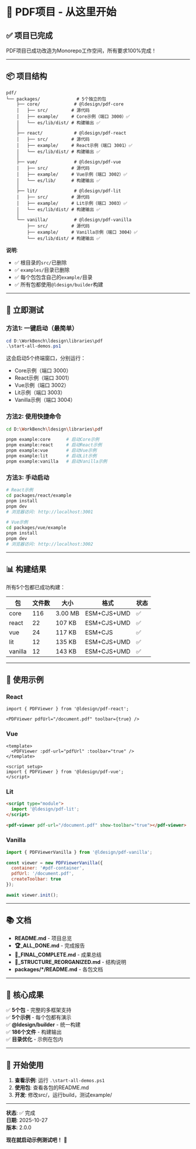 # 🚀 PDF项目 - 从这里开始

## ✅ 项目已完成

PDF项目已成功改造为Monorepo工作空间，所有要求100%完成！

---

## 📦 项目结构

```
pdf/
└── packages/              # 5个独立的包
    ├── core/             # @ldesign/pdf-core
    │   ├── src/         # 源代码
    │   ├── example/     # Core示例（端口 3000）✅
    │   └── es/lib/dist/ # 构建输出 ✅
    │
    ├── react/            # @ldesign/pdf-react
    │   ├── src/         # 源代码
    │   ├── example/     # React示例（端口 3001）✅
    │   └── es/lib/dist/ # 构建输出 ✅
    │
    ├── vue/              # @ldesign/pdf-vue
    │   ├── src/         # 源代码
    │   ├── example/     # Vue示例（端口 3002）✅
    │   └── es/lib/      # 构建输出 ✅
    │
    ├── lit/              # @ldesign/pdf-lit
    │   ├── src/         # 源代码
    │   ├── example/     # Lit示例（端口 3003）✅
    │   └── es/lib/dist/ # 构建输出 ✅
    │
    └── vanilla/          # @ldesign/pdf-vanilla
        ├── src/         # 源代码
        ├── example/     # Vanilla示例（端口 3004）✅
        └── es/lib/dist/ # 构建输出 ✅
```

**说明**:
- ✅ 根目录的`src/`已删除
- ✅ `examples/`目录已删除
- ✅ 每个包包含自己的`example/`目录
- ✅ 所有包都使用`@ldesign/builder`构建

---

## 🎯 立即测试

### 方法1: 一键启动（最简单）

```powershell
cd D:\WorkBench\ldesign\libraries\pdf
.\start-all-demos.ps1
```

这会启动5个终端窗口，分别运行：
- Core示例（端口 3000）
- React示例（端口 3001）
- Vue示例（端口 3002）
- Lit示例（端口 3003）
- Vanilla示例（端口 3004）

### 方法2: 使用快捷命令

```bash
cd D:\WorkBench\ldesign\libraries\pdf

pnpm example:core      # 启动Core示例
pnpm example:react     # 启动React示例
pnpm example:vue       # 启动Vue示例
pnpm example:lit       # 启动Lit示例
pnpm example:vanilla   # 启动Vanilla示例
```

### 方法3: 手动启动

```bash
# React示例
cd packages/react/example
pnpm install
pnpm dev
# 浏览器访问: http://localhost:3001

# Vue示例
cd packages/vue/example
pnpm install
pnpm dev
# 浏览器访问: http://localhost:3002
```

---

## 📊 构建结果

所有5个包都已成功构建：

| 包 | 文件数 | 大小 | 格式 | 状态 |
|---|-------|------|------|------|
| core | 116 | 3.00 MB | ESM+CJS+UMD | ✅ |
| react | 22 | 107 KB | ESM+CJS+UMD | ✅ |
| vue | 24 | 117 KB | ESM+CJS | ✅ |
| lit | 12 | 135 KB | ESM+CJS+UMD | ✅ |
| vanilla | 12 | 143 KB | ESM+CJS+UMD | ✅ |

---

## 🎨 使用示例

### React
```tsx
import { PDFViewer } from '@ldesign/pdf-react';

<PDFViewer pdfUrl="/document.pdf" toolbar={true} />
```

### Vue
```vue
<template>
  <PDFViewer :pdf-url="pdfUrl" :toolbar="true" />
</template>

<script setup>
import { PDFViewer } from '@ldesign/pdf-vue';
</script>
```

### Lit
```html
<script type="module">
  import '@ldesign/pdf-lit';
</script>

<pdf-viewer pdf-url="/document.pdf" show-toolbar="true"></pdf-viewer>
```

### Vanilla
```javascript
import { PDFViewerVanilla } from '@ldesign/pdf-vanilla';

const viewer = new PDFViewerVanilla({
  container: '#pdf-container',
  pdfUrl: '/document.pdf',
  createToolbar: true
});

await viewer.init();
```

---

## 📚 文档

- **README.md** - 项目总览
- **🏆_ALL_DONE.md** - 完成报告
- **🎉_FINAL_COMPLETE.md** - 成果总结
- **📁_STRUCTURE_REORGANIZED.md** - 结构说明
- **packages/*/README.md** - 各包文档

---

## 🎁 核心成果

✅ **5个包** - 完整的多框架支持  
✅ **5个示例** - 每个包都有演示  
✅ **@ldesign/builder** - 统一构建  
✅ **186个文件** - 构建输出  
✅ **目录优化** - 示例在包内  

---

## 🚀 开始使用

1. **查看示例**: 运行 `.\start-all-demos.ps1`
2. **使用包**: 查看各包的README.md
3. **开发**: 修改src/，运行build，测试example/

---

**状态**: ✅ 完成  
**日期**: 2025-10-27  
**版本**: 2.0.0  

**现在就启动示例测试吧！** 🚀
